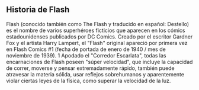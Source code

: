 ## Historia de Flash

Flash (conocido también como The Flash y traducido en español: Destello) es el nombre de varios superhéroes ficticios 
que aparecen en los cómics estadounidenses publicados por DC Comics. Creado por el escritor Gardner Fox y el artista Harry Lampert,
el "Flash" original apareció por primera vez en Flash Comics #1 (fecha de portada de enero de 1940 / mes de noviembre de 1939).
1​ Apodado el "Corredor Escarlata", todas las encarnaciones de Flash poseen "súper velocidad", que incluye la capacidad de correr, 
moverse y pensar extremadamente rápido, también puede atravesar la materia sólida, usar reflejos sobrehumanos y aparentemente
violar ciertas leyes de la física, como superar la velocidad de la luz.
